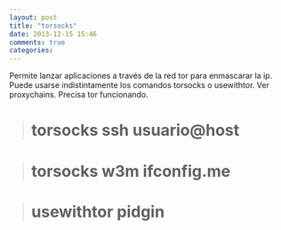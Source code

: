 ```yaml
---
layout: post
title: "torsocks"
date: 2013-12-15 15:46
comments: true
categories: 
---
```

Permite lanzar aplicaciones a través de la red tor para enmascarar la ip. Puede usarse indistintamente los comandos torsocks o usewithtor. Ver proxychains. Precisa tor funcionando.

># torsocks ssh usuario@host

># torsocks w3m ifconfig.me

># usewithtor pidgin


